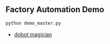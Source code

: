 ## Factory Automation Demo



```bash
python demo_master.py
```

- [dobot magician](https://www.dobot.cc/dobot-magician/product-overview.html)